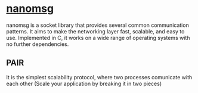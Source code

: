 [nanomsg][1]
============
nanomsg is a socket library that provides several common communication patterns. It aims to make the networking layer fast, scalable, and easy to use. Implemented in C, it works on a wide range of operating systems with no further dependencies.

PAIR
----
It is the simplest scalability protocol, where two processes comunicate with each other (Scale your application by breaking it in two pieces)

[1]: http://nanomsg.org/